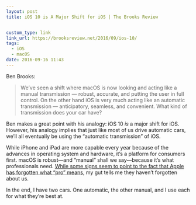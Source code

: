 ```yaml
---
layout: post
title: iOS 10 is A Major Shift for iOS | The Brooks Review


custom_type: link
link_url: https://brooksreview.net/2016/09/ios-10/
tags:
  - iOS
  - macOS
date: 2016-09-16 11:43
---
```

Ben Brooks:

> We’ve seen a shift where macOS is now looking and acting like a manual transmission — robust, accurate, and putting the user in full control. On the other hand iOS is very much acting like an automatic transmission — anticipatory, seamless, and convenient. What kind of transmission does your car have?

Ben makes a great point with his analogy: iOS 10 *is* a major shift for iOS. However, his analogy implies that just like most of us drive automatic cars, we’ll all eventually be using the “automatic transmission” of iOS.

While iPhone and iPad are more capable every year because of the advances in operating system and hardware, it’s a platform for consumers first. macOS is robust—and “manual” shall we say—because it’s what professionals need. [While some signs seem to point to the fact that Apple has forgotten what “pro” means](/2016/09/apple-removing-ports-from-macbook-pro/), my gut tells me they haven’t forgotten about us.

In the end, I have two cars. One automatic, the other manual, and I use each for what they’re best at.
